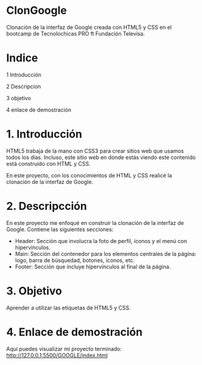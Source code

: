 # ClonGoogle
Clonación de la interfaz de Google creada con HTML5 y CSS en el bootcamp de Tecnolochicas PRO ft Fundación Televisa.
# Indice
1 Introducción

2 Descripcion

3 objetivo

4 enlace de demostración
# 1. Introducción
HTML5 trabaja de la mano con CSS3 para crear sitios web que usamos todos los días. Incluso, este sitio web en donde estás viendo este contenido está construido con HTML y CSS.

En este proyecto, con los conocimientos de HTML y CSS realicé la clonación de la interfaz de Google.
# 2. Descripcción
En este proyecto me enfoqué en construir la clonación de la interfaz de Google. Contiene las siguientes secciones:

* Header: Sección que involucra la foto de perfil, íconos y el menú con hipervínculos.
* Main: Sección del contenedor para los elementos centrales de la página: logo, barra de búsquedad, botones, íconos, etc.
* Footer: Sección que incluye hipervínculos al final de la página.
# 3. Objetivo
Aprender a utilizar las etiquetas de HTML5 y CSS.
# 4. Enlace de demostración
Aquí puedes visualizar mi proyecto terminado: http://127.0.0.1:5500/GOOGLE/index.html

